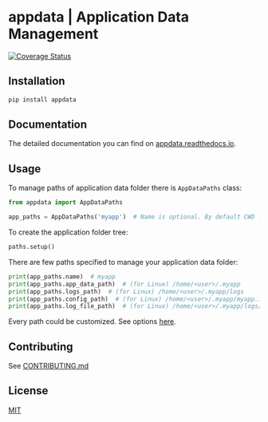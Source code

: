 # appdata | Application Data Management

[![Coverage Status](https://coveralls.io/repos/github/VoIlAlex/appdata/badge.svg?branch=master)](https://coveralls.io/github/VoIlAlex/appdata?branch=master)
## Installation

```bash
pip install appdata
```

## Documentation

The detailed documentation you can find on [appdata.readthedocs.io](https://appdata.readthedocs.io/en/latest/index.html).

## Usage

To manage paths of application data folder there is `AppDataPaths` class:

```python
from appdata import AppDataPaths

app_paths = AppDataPaths('myapp')  # Name is optional. By default CWD folder name is used.
```

To create the application folder tree:

```python
paths.setup()
```

There are few paths specified to manage your application data folder:

```python
print(app_paths.name)  # myapp
print(app_paths.app_data_path)  # (for Linux) /home/<user>/.myapp
print(app_paths.logs_path)  # (for Linux) /home/<user>/.myapp/logs
print(app_paths.config_path)  # (for Linux) /home/<user>/.myapp/myapp.ini
print(app_paths.log_file_path)  # (for Linux) /home/<user>/.myapp/logs/myapp.log
```

Every path could be customized. See options [here](https://appdata.readthedocs.io/).

## Contributing

See [CONTRIBUTING.md](CONTRIBUTING.md)

## License

[MIT](LICENSE.md)
